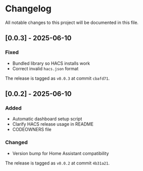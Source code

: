 # Changelog

All notable changes to this project will be documented in this file.

## [0.0.3] - 2025-06-10
### Fixed
- Bundled library so HACS installs work
- Correct invalid `hacs.json` format

The release is tagged as `v0.0.3` at commit `cbafd71`.

## [0.0.2] - 2025-06-10
### Added
- Automatic dashboard setup script
- Clarify HACS release usage in README
- CODEOWNERS file

### Changed
- Version bump for Home Assistant compatibility

The release is tagged as `v0.0.2` at commit `4b31a21`.
